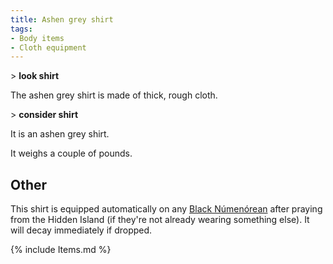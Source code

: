 ```yaml
---
title: Ashen grey shirt
tags:
- Body items
- Cloth equipment
---
```


\> **look shirt**

The ashen grey shirt is made of thick, rough cloth.

\> **consider shirt**

It is an ashen grey shirt.

It weighs a couple of pounds.

## Other

This shirt is equipped automatically on any [Black
Númenórean](Black_Númenórean "wikilink") after praying from the Hidden
Island (if they're not already wearing something else). It will decay
immediately if dropped.

{% include Items.md %}
